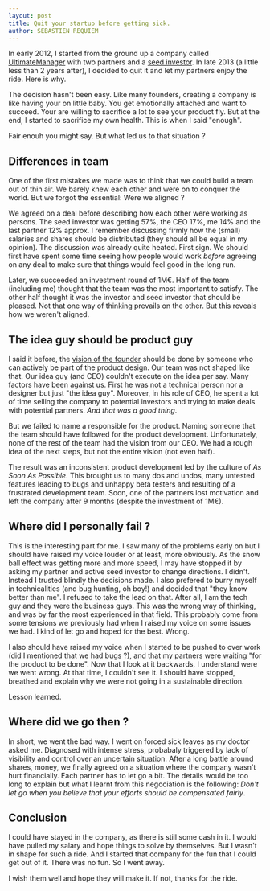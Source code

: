 ```yaml
---
layout: post
title: Quit your startup before getting sick.
author: SEBASTIEN REQUIEM
---
```


<p class="into">In early 2012, I started from the ground up a company called <a href="http://www.ultimatemanager.com" title="Ultimate Manager Fantasy Game">UltimateManager</a> with two partners and a <a href="http://rainmaking.dk" title="Rainmaking">seed investor</a>. In late 2013 (a little less than 2 years after), I decided to quit it and let my partners enjoy the ride. Here is why.</p>

The decision hasn't been easy. Like many founders, creating a company is like having your on little baby. You get emotionally attached and want to succeed. Your are willing to sacrifice a lot to see your product fly. But at the end, I started to sacrifice my own health. This is when I said "enough".

Fair enouh you might say. But what led us to that situation ?

## Differences in team ##

One of the first mistakes we made was to think that we could build a team out of thin air. We barely knew each other and were on to conquer the world. But we forgot the essential: Were we aligned ?

We agreed on a deal before describing how each other were working as persons. The seed investor was getting 57%, the CEO 17%, me 14% and the last partner 12% approx. I remember discussing firmly how the (small) salaries and shares should be distributed (they should all be equal in my opinion). The discussion was already quite heated. First sign. We should first have spent some time seeing how people would work _before_ agreeing on any deal to make sure that things would feel good in the long run.

Later, we succeeded an investment round of 1M€. Half of the team (including me) thought that the team was the most important to satisfy. The other half thought it was the investor and seed investor that should be pleased. Not that one way of thinking prevails on the other. But this reveals how we weren't aligned.

## The idea guy should be product guy ##

I said it before, the [vision of the founder](http://sebastien.requiem.fr/2013/10/14/the-founder-and-the-vision.html) should be done by someone who can actively be part of the product design. Our team was not shaped like that. Our idea guy (and CEO) couldn't execute on the idea per say. Many factors have been against us. First he was not a technical person nor a designer but just "the idea guy". Moreover, in his role of CEO, he spent a lot of time selling the company to potential investors and trying to make deals with potential partners. _And that was a good thing_.

But we failed to name a responsible for the product. Naming someone that the team should have followed for the product development. Unfortunately, none of the rest of the team had the vision from our CEO. We had a rough idea of the next steps, but not the entire vision (not even half).

The result was an inconsistent product development led by the culture of _As Soon As Possible_. This brought us to many dos and undos, many untested features leading to bugs and unhappy beta testers and resulting of a frustrated development team. Soon, one of the partners lost motivation and left the company after 9 months (despite the investment of 1M€).

## Where did I personally fail ? ##

This is the interesting part for me. I saw many of the problems early on but I should have raised my voice louder or at least, more obviously. As the snow ball effect was getting more and more speed, I may have stopped it by asking my partner and active seed investor to change directions. I didn't. Instead I trusted blindly the decisions made. I also prefered to burry myself in technicalities (and bug hunting, oh boy!) and decided that "they know better than me". I refused to take the lead on that. After all, I am the tech guy and they were the business guys. This was the wrong way of thinking, and was by far the most experienced in that field. This probably come from some tensions we previously had when I raised my voice on some issues we had. I kind of let go and hoped for the best. Wrong.

I also should have raised my voice when I started to be pushed to over work (did I mentioned that we had bugs ?), and that my partners were waiting "for the product to be done". Now that I look at it backwards, I understand were we went wrong. At that time, I couldn't see it. I should have stopped, breathed and explain why we were not going in a sustainable direction.

Lesson learned.

## Where did we go then ? ##

In short, we went the bad way. I went on forced sick leaves as my doctor asked me. Diagnosed with intense stress, probabaly triggered by lack of visibility and control over an uncertain situation. After a long battle around shares, money, we finally agreed on a situation where the company wasn't hurt financially. Each partner has to let go a bit. The details would be too long to explain but what I learnt from this negociation is the following: _Don't let go when you believe that your efforts should be compensated fairly_.

## Conclusion ##

I could have stayed in the company, as there is still some cash in it. I would have pulled my salary and hope things to solve by themselves. But I wasn't in shape for such a ride. And I started that company for the fun that I could get out of it. There was no fun. So I went away.


I wish them well and hope they will make it. If not, thanks for the ride.
